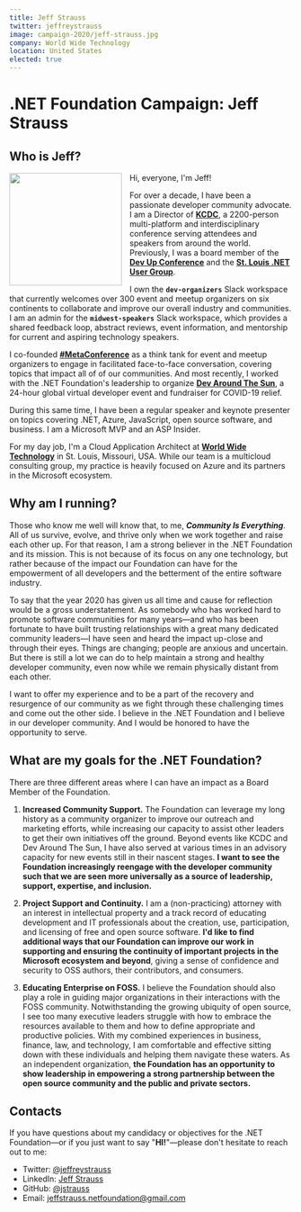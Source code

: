 ```yaml
---
title: Jeff Strauss
twitter: jeffreystrauss
image: campaign-2020/jeff-strauss.jpg
company: World Wide Technology
location: United States
elected: true
---
```


# .NET Foundation Campaign: Jeff Strauss

## Who is Jeff?
<img style="float: left; max-width: 200px; margin-right: 1em;" src="https://avatars3.githubusercontent.com/u/1766139?s=400&u=2e8523b3da9fb718e08840f02eed192889165be0" width="200" height="200" align="left" />

Hi, everyone, I'm Jeff!

For over a decade, I have been a passionate developer community advocate. I am a Director of **[KCDC](https://twitter.com/kc_dc)**, a 2200-person multi-platform and interdisciplinary conference serving attendees and speakers from around the world. Previously, I was a board member of the **[Dev Up Conference](https://www.devupconf.org/)** and the **[St. Louis .NET User Group](https://www.meetup.com/St-Louis-NET-User-Group/)**.

I own the **`dev-organizers`** Slack workspace that currently welcomes over 300 event and meetup organizers on six continents to collaborate and improve our overall industry and communities. I am an admin for the **`midwest-speakers`** Slack workspace, which provides a shared feedback loop, abstract reviews, event information, and mentorship for current and aspiring technology speakers.

I co-founded **[#MetaConference](https://twitter.com/MetaConfDev/status/1240821198059118594)** as a think tank for event and meetup organizers to engage in facilitated face-to-face conversation, covering topics that impact all of of our communities. And most recently, I worked with the .NET Foundation's leadership to organize **[Dev Around The Sun](https://devaroundthesun.org/)**, a 24-hour global virtual developer event and fundraiser for COVID-19 relief.

During this same time, I have been a regular speaker and keynote presenter on topics covering .NET, Azure, JavaScript, open source software, and business. I am a Microsoft MVP and an ASP Insider.

For my day job, I'm a Cloud Application Architect at **[World Wide Technology](https://www.wwt.com)** in St. Louis, Missouri, USA. While our team is a multicloud consulting group, my practice is heavily focused on Azure and its partners in the Microsoft ecosystem.

## Why am I running?
Those who know me well will know that, to me, **_Community Is Everything_**. All of us survive, evolve, and thrive only when we work together and raise each other up. For that reason, I am a strong believer in the .NET Foundation and its mission. This is not because of its focus on any one technology, but rather because of the impact our Foundation can have for the empowerment of all developers and the betterment of the entire software industry.

To say that the year 2020 has given us all time and cause for reflection would be a gross understatement. As somebody who has worked hard to promote software communities for many years—and who has been fortunate to have built trusting relationships with a great many dedicated community leaders—I have seen and heard the impact up-close and through their eyes. Things are changing; people are anxious and uncertain. But there is still a lot we can do to help maintain a strong and healthy developer community, even now while we remain physically distant from each other.

I want to offer my experience and to be a part of the recovery and resurgence of our community as we fight through these challenging times and come out the other side. I believe in the .NET Foundation and I believe in our developer community. And I would be honored to have the opportunity to serve.

## What are my goals for the .NET Foundation?
There are three different areas where I can have an impact as a Board Member of the Foundation.

1. **Increased Community Support.** The Foundation can leverage my long history as a community organizer to improve our outreach and marketing efforts, while increasing our capacity to assist other leaders to get their own initiatives off the ground. Beyond events like KCDC and Dev Around The Sun, I have also served at various times in an advisory capacity for new events still in their nascent stages. **I want to see the Foundation increasingly reengage with the developer community such that we are seen more universally as a source of leadership, support, expertise, and inclusion.**

2. **Project Support and Continuity.** I am a (non-practicing) attorney with an interest in intellectual property and a track record of educating development and IT professionals about the creation, use, participation, and licensing of free and open source software. **I'd like to find additional ways that our Foundation can improve our work in supporting and ensuring the continuity of important projects in the Microsoft ecosystem and beyond**, giving a sense of confidence and security to OSS authors, their contributors, and consumers.

3. **Educating Enterprise on FOSS.** I believe the Foundation should also play a role in guiding major organizations in their interactions with the FOSS community. Notwithstanding the growing ubiquity of open source, I see too many executive leaders struggle with how to embrace the resources available to them and how to define appropriate and productive policies. With my combined experiences in business, finance, law, and technology, I am comfortable and effective sitting down with these individuals and helping them navigate these waters. As an independent organization, **the Foundation has an opportunity to show leadership in empowering a strong partnership between the open source community and the public and private sectors.**

## Contacts
If you have questions about my candidacy or objectives for the .NET Foundation—or if you just want to say "**HI!**"—please don't hesitate to reach out to me:

* Twitter: [@jeffreystrauss](https://twitter.com/jeffreystrauss)
* LinkedIn: [Jeff Strauss](https://www.linkedin.com/in/straussjeffrey/)
* GitHub: [@jstrauss](https://github.com/jstrauss)
* Email: [jeffstrauss.netfoundation@gmail.com](mailto:jeffstrauss.netfoundation@gmail.com)

